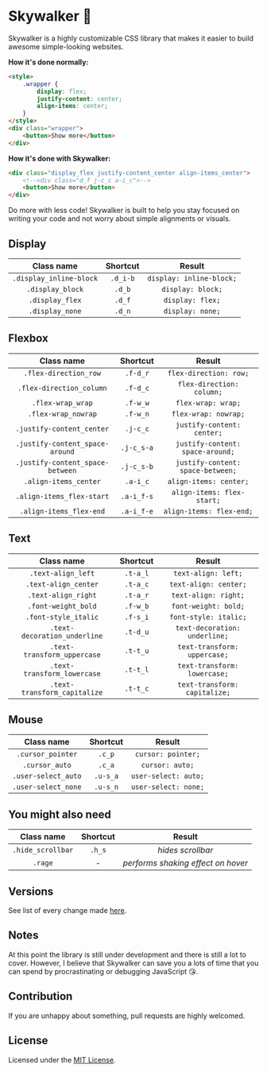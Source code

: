 # Skywalker 🌌

Skywalker is a highly customizable CSS library that makes it easier to build awesome simple-looking websites.

**How it's done normally:**

```html
<style>
	.wrapper {
		display: flex;
		justify-content: center;
		align-items: center;
	}
</style>
<div class="wrapper">
	<button>Show more</button>
</div>
```

**How it's done with Skywalker:**

```html
<div class="display_flex justify-content_center align-items_center">
	<!--<div class="d_f j-c_c a-i_c">-->
	<button>Show more</button>
</div>
```

Do more with less code! Skywalker is built to help you stay focused on writing your code and not worry about simple alignments or visuals.

## Display

|       Class name        | Shortcut |          Result          |
| :---------------------: | :------: | :----------------------: |
| `.display_inline-block` | `.d_i-b` | `display: inline-block;` |
|    `.display_block`     |  `.d_b`  |    `display: block;`     |
|     `.display_flex`     |  `.d_f`  |     `display: flex;`     |
|     `.display_none`     |  `.d_n`  |     `display: none;`     |

## Flexbox

|            Class name            |  Shortcut  |              Result               |
| :------------------------------: | :--------: | :-------------------------------: |
|      `.flex-direction_row`       |  `.f-d_r`  |      `flex-direction: row;`       |
|     `.flex-direction_column`     |  `.f-d_c`  |     `flex-direction: column;`     |
|        `.flex-wrap_wrap`         |  `.f-w_w`  |        `flex-wrap: wrap;`         |
|       `.flex-wrap_nowrap`        |  `.f-w_n`  |       `flex-wrap: nowrap;`        |
|    `.justify-content_center`     |  `.j-c_c`  |    `justify-content: center;`     |
| `.justify-content_space-around`  | `.j-c_s-a` | `justify-content: space-around;`  |
| `.justify-content_space-between` | `.j-c_s-b` | `justify-content: space-between;` |
|      `.align-items_center`       |  `.a-i_c`  |      `align-items: center;`       |
|    `.align-items_flex-start`     | `.a-i_f-s` |    `align-items: flex-start;`     |
|     `.align-items_flex-end`      | `.a-i_f-e` |     `align-items: flex-end;`      |

## Text

|          Class name          | Shortcut |            Result             |
| :--------------------------: | :------: | :---------------------------: |
|      `.text-align_left`      | `.t-a_l` |      `text-align: left;`      |
|     `.text-align_center`     | `.t-a_c` |     `text-align: center;`     |
|     `.text-align_right`      | `.t-a_r` |     `text-align: right;`      |
|     `.font-weight_bold`      | `.f-w_b` |     `font-weight: bold;`      |
|     `.font-style_italic`     | `.f-s_i` |     `font-style: italic;`     |
| `.text-decoration_underline` | `.t-d_u` | `text-decoration: underline;` |
| `.text-transform_uppercase`  | `.t-t_u` | `text-transform: uppercase;`  |
| `.text-transform_lowercase`  | `.t-t_l` | `text-transform: lowercase;`  |
| `.text-transform_capitalize` | `.t-t_c` | `text-transform: capitalize;` |

## Mouse

|     Class name      | Shortcut |        Result        |
| :-----------------: | :------: | :------------------: |
|  `.cursor_pointer`  |  `.c_p`  |  `cursor: pointer;`  |
|   `.cursor_auto`    |  `.c_a`  |   `cursor: auto;`    |
| `.user-select_auto` | `.u-s_a` | `user-select: auto;` |
| `.user-select_none` | `.u-s_n` | `user-select: none;` |

## You might also need

|    Class name     | Shortcut |               Result               |
| :---------------: | :------: | :--------------------------------: |
| `.hide_scrollbar` |  `.h_s`  |         _hides scrollbar_          |
|      `.rage`      |    -     | _performs shaking effect on hover_ |

## Versions

See list of every change made [here](VERSIONS.md).

## Notes

At this point the library is still under development and there is still a lot to cover. However, I believe that Skywalker can save you a lots of time that you can spend by procrastinating or debugging JavaScript 😘.

## Contribution

If you are unhappy about something, pull requests are highly welcomed.

## License

Licensed under the [MIT License](LICENSE).
